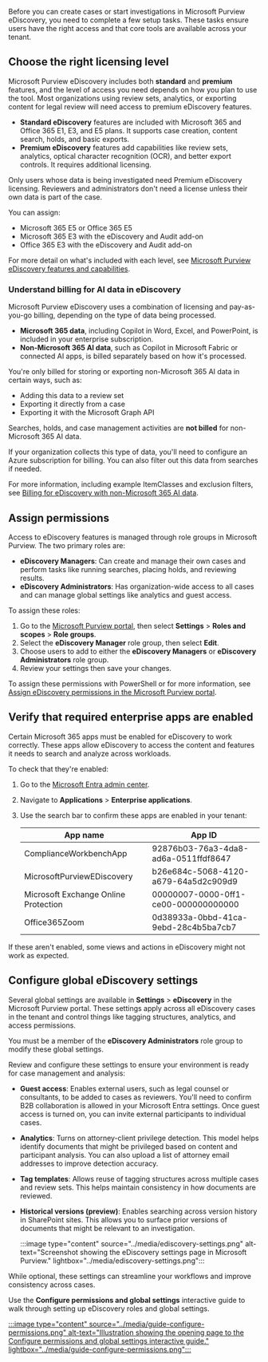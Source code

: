 Before you can create cases or start investigations in Microsoft Purview eDiscovery, you need to complete a few setup tasks. These tasks ensure users have the right access and that core tools are available across your tenant.

## Choose the right licensing level

Microsoft Purview eDiscovery includes both **standard** and **premium** features, and the level of access you need depends on how you plan to use the tool. Most organizations using review sets, analytics, or exporting content for legal review will need access to premium eDiscovery features.

- **Standard eDiscovery** features are included with Microsoft 365 and Office 365 E1, E3, and E5 plans. It supports case creation, content search, holds, and basic exports.
- **Premium eDiscovery** features add capabilities like review sets, analytics, optical character recognition (OCR), and better export controls. It requires additional licensing.

Only users whose data is being investigated need Premium eDiscovery licensing. Reviewers and administrators don't need a license unless their own data is part of the case.

You can assign:

- Microsoft 365 E5 or Office 365 E5
- Microsoft 365 E3 with the eDiscovery and Audit add-on
- Office 365 E3 with the eDiscovery and Audit add-on

For more detail on what's included with each level, see [Microsoft Purview eDiscovery features and capabilities](/purview/edisc#features-and-capabilities?azure-portal=true).

### Understand billing for AI data in eDiscovery

Microsoft Purview eDiscovery uses a combination of licensing and pay-as-you-go billing, depending on the type of data being processed.

- **Microsoft 365 data**, including Copilot in Word, Excel, and PowerPoint, is included in your enterprise subscription.
- **Non-Microsoft 365 AI data**, such as Copilot in Microsoft Fabric or connected AI apps, is billed separately based on how it's processed.

You're only billed for storing or exporting non-Microsoft 365 AI data in certain ways, such as:

- Adding this data to a review set
- Exporting it directly from a case
- Exporting it with the Microsoft Graph API

Searches, holds, and case management activities are **not billed** for non-Microsoft 365 AI data.

If your organization collects this type of data, you'll need to configure an Azure subscription for billing. You can also filter out this data from searches if needed.

For more information, including example ItemClasses and exclusion filters, see [Billing for eDiscovery with non-Microsoft 365 AI data](/purview/purview-billing-models#pay-as-you-go-billing-model?azure-portal=true).

## Assign permissions

Access to eDiscovery features is managed through role groups in Microsoft Purview. The two primary roles are:

- **eDiscovery Managers**: Can create and manage their own cases and perform tasks like running searches, placing holds, and reviewing results.
- **eDiscovery Administrators**: Has organization-wide access to all cases and can manage global settings like analytics and guest access.

To assign these roles:

1. Go to the [Microsoft Purview portal](https://purview.microsoft.com/?azure-portal=true), then select **Settings** > **Roles and scopes** > **Role groups**.
1. Select the **eDiscovery Manager** role group, then select **Edit**.
1. Choose users to add to either the **eDiscovery Managers** or **eDiscovery Administrators** role group.
1. Review your settings then save your changes.

To assign these permissions with PowerShell or for more information, see [Assign eDiscovery permissions in the Microsoft Purview portal](/purview/ediscovery-assign-permissions?azure-portal=true).

## Verify that required enterprise apps are enabled

Certain Microsoft 365 apps must be enabled for eDiscovery to work correctly. These apps allow eDiscovery to access the content and features it needs to search and analyze across workloads.

To check that they're enabled:

1. Go to the [Microsoft Entra admin center](https://entra.microsoft.com/?azure-portal=true).
1. Navigate to **Applications** > **Enterprise applications**.
1. Use the search bar to confirm these apps are enabled in your tenant:

   | App name | App ID |
   |-----|-----|
   | ComplianceWorkbenchApp | 92876b03-76a3-4da8-ad6a-0511ffdf8647 |
   | MicrosoftPurviewEDiscovery | b26e684c-5068-4120-a679-64a5d2c909d9 |
   | Microsoft Exchange Online Protection | 00000007-0000-0ff1-ce00-000000000000 |
   | Office365Zoom | 0d38933a-0bbd-41ca-9ebd-28c4b5ba7cb7 |

If these aren't enabled, some views and actions in eDiscovery might not work as expected.

## Configure global eDiscovery settings

Several global settings are available in **Settings** > **eDiscovery** in the Microsoft Purview portal. These settings apply across all eDiscovery cases in the tenant and control things like tagging structures, analytics, and access permissions.

You must be a member of the **eDiscovery Administrators** role group to modify these global settings.

Review and configure these settings to ensure your environment is ready for case management and analysis:

- **Guest access**: Enables external users, such as legal counsel or consultants, to be added to cases as reviewers. You'll need to confirm B2B collaboration is allowed in your Microsoft Entra settings. Once guest access is turned on, you can invite external participants to individual cases.
- **Analytics**: Turns on attorney-client privilege detection. This model helps identify documents that might be privileged based on content and participant analysis. You can also upload a list of attorney email addresses to improve detection accuracy.
- **Tag templates**: Allows reuse of tagging structures across multiple cases and review sets. This helps maintain consistency in how documents are reviewed.
- **Historical versions (preview)**: Enables searching across version history in SharePoint sites. This allows you to surface prior versions of documents that might be relevant to an investigation.

   :::image type="content" source="../media/ediscovery-settings.png" alt-text="Screenshot showing the eDiscovery settings page in Microsoft Purview." lightbox="../media/ediscovery-settings.png":::

While optional, these settings can streamline your workflows and improve consistency across cases.

Use the **Configure permissions and global settings** interactive guide to walk through setting up eDiscovery roles and global settings.

[:::image type="content" source="../media/guide-configure-permissions.png" alt-text="Illustration showing the opening page to the Configure permissions and global settings interactive guide." lightbox="../media/guide-configure-permissions.png":::](https://mslearn.cloudguides.com/guides/Configure%20permissions%20and%20global%20settings%20with%20Microsoft%20Purview%20eDiscovery?azure-portal=true)

